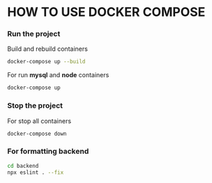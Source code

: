 # HOW TO USE DOCKER COMPOSE

### Run the project

Build and rebuild containers

```bash
docker-compose up --build
```

For run **mysql** and **node** containers

```bash 
docker-compose up
```

### Stop the project

For stop all containers
```bash
docker-compose down
```

### For formatting backend

```bash
cd backend
npx eslint . --fix
```



